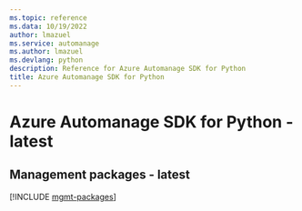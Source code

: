 ```yaml
---
ms.topic: reference
ms.data: 10/19/2022
author: lmazuel
ms.service: automanage
ms.author: lmazuel
ms.devlang: python
description: Reference for Azure Automanage SDK for Python
title: Azure Automanage SDK for Python
---
```

# Azure Automanage SDK for Python - latest

## Management packages - latest
[!INCLUDE [mgmt-packages](automanage-mgmt-index.md)]
